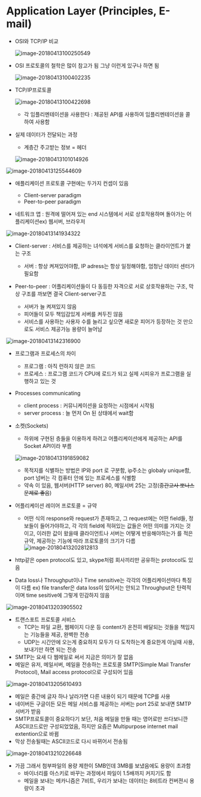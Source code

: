 # Application Layer (Principles, E-mail)

> 

* OSI와 TCP/IP 비교

  ![image-20180413100250549](/Users/soonhojang/Documents/마크다운/네트워크/assets/image-20180413100250549.png)

* OSI 프로토콜의 철학은 많이 참고가 됨 그냥 이런게 있구나 하면 됨

  ![image-20180413100402235](/Users/soonhojang/Documents/마크다운/네트워크/assets/image-20180413100402235.png)

* TCP/IP프로토콜 

  ![image-20180413100422698](/Users/soonhojang/Documents/마크다운/네트워크/assets/image-20180413100422698.png)

  * 각 임플리멘테이션을 사용한다 : 제공된 API를 사용하여 임플리멘테이션을 콜하여 사용함

* 실제 데이터가 전달되는 과정

  * 계층간 주고받는 정보 = 헤더

  ![image-20180413101014926](/Users/soonhojang/Documents/마크다운/네트워크/assets/image-20180413101014926.png)

![image-20180413125544609](/Users/soonhojang/Documents/마크다운/네트워크/assets/image-20180413125544609.png)

* 애플리케이션 프로토콜 구현에는 두가지 컨셉이 있음

  * Client-server paradigm
  * Peer-to-peer paradigm

*  네트워크 앱 : 원격에 떨어져 있는 end 시스템에서 서로 상호작용하며 돌아가는 어플리케이션ex) 웹서버, 브라우저

  ![image-20180413141934322](/Users/soonhojang/Documents/마크다운/네트워크/assets/image-20180413141934322.png)

* Client-server : 서비스를 제공하는 녀석에게 서비스를 요청하는 클라이언트가 붙는 구조

  * 서버 : 항상 켜져있어야함, IP adress는 항상 일정해야함, 엄청난 데이터 센터가 필요함

* Peer-to-peer : 어플리케이션들이 다 동등한 자격으로 서로 상호작용하는 구조, 막상 구조를 까보면 결국 Client-server구조

  * 서버가 늘 켜져있지 않음
  * 피어들이 모두 책임감있게 서버를 켜두진 않음
  * 서비스를 사용하는 사용자 수를 늘리고 싶으면 새로운 피어가 등장하는 것 만으로도 서비스 제공가능 용량이 늘어남

![image-20180413142316900](/Users/soonhojang/Documents/마크다운/네트워크/assets/image-20180413142316900.png)

* 프로그램과 프로세스의 차이

  * 프로그램 : 아직 런하지 않은 코드
  * 프로세스 : 프로그램 코드가 CPU에 로드가 되고 실제 시피유가 프로그램을 실행하고 있는 것

* Processes communicating

  * client process : 커뮤니케이션을 요청하는 시점에서 시작됨
  * server process : 늘 먼저 On 된 상태에서 wait함

* 소켓(Sockets)

  * 하위에 구현된 층들을 이용하게 하려고 어플리케이션에게 제공하는 API를 Socket API이라 부름

  ![image-20180413191859082](/Users/soonhojang/Documents/마크다운/네트워크/assets/image-20180413191859082.png)

  * 목적지를 식별하는 방법은 IP와 port 로 구분함, ip주소는 globaly unique함, port 넘버는 각 컴퓨터 안에 있는 프로세스를 식별함
  * 약속 이 있음, 웹서버(HTTP server) 80, 메일서버 25는 고정(~~중간고사 뽀나스 문제로 좋음~~)

* 어플리케이션 레이어 프로토콜 = 규약

  * 어떤 식의 response와 request가 존재하고, 그 request에는 어떤 field들, 정보들이 들어가야하고, 각 각의 field에 적혀있는 값들은 어떤 의미를 가지는 것이고, 이러한 값이 왔을때 클라이언트나 서버는 어떻게 반응해야하는가 를 적은 규약, 제공하는 기능에 따라 프로토콜의 크기가 다름![image-20180413202812813](/Users/soonhojang/Documents/마크다운/네트워크/assets/image-20180413202812813.png)

* http같은 open protocol도 있고, skype처럼 회사끼리만 공유하는 protocol도 있음

* Data loss나 Throughput이나 Time sensitive는 각각의 어플리케이션마다 특징이 다름 ex) file transfer은 data loss이 있어서는 안되고 Throughput은 탄력적이며 time sesitive에 그렇게 민감하지 않음

![image-20180413203905502](/Users/soonhojang/Documents/마크다운/네트워크/assets/image-20180413203905502.png)

* 트랜스포트 프로토콜 서비스
  * TCP는 파일 교환, 웹페이지 다운 등 content가 온전히 배달되는 것들을 책임지는 기능들을 제공, 완벽한 전송
  * UDP는 시간안에 오는게 중요하지 모두가 다 도착하는게 중요한게 아닐때 사용, 보내기만 하면 되는 전송
*  SMTP는 요새 다 웹메일로 써서 지금은 의미가 잘 없음
* 메일은 유저, 메일서버, 메일을 전송하는 프로토콜 SMTP(Simple Mail Transfer Protocol), Mail access protocol으로 구성되어 있음

![image-20180413205610493](/Users/soonhojang/Documents/마크다운/네트워크/assets/image-20180413205610493.png)

* 메일은 중간에 글자 하나 날라가면 다른 내용이 되기 때문에 TCP를 사용
* 네이버든 구글이든 모든 메일 서비스를 제공하는 서버는 port 25로 보내면 SMTP서버가 받음
* SMTP프로토콜이 중요하다기 보단, 처음 메일을 만들 때는 영어로만 쓰다보니깐 ASCII코드로만 구성되었었음, 하지만 요즘은 Multipurpose internet mail extention으로 바뀜
* 막상 전송될때는 ASCII코드로 다시 바뀌어서 전송됨

![image-20180413210226648](/Users/soonhojang/Documents/마크다운/네트워크/assets/image-20180413210226648.png)

* 가끔 그래서 첨부파일의 용량 제한이 5MB인데 3MB를 보냈음에도 용량이 초과함
  * 바이너리를 아스키로 바꾸는 과정에서 파일이 1.5배까지 커지기도 함
  * 메일을 보내는 메카니즘은 7비트, 우리가 보내는 데이터는 8비트라 컨버젼시 용량이 초과